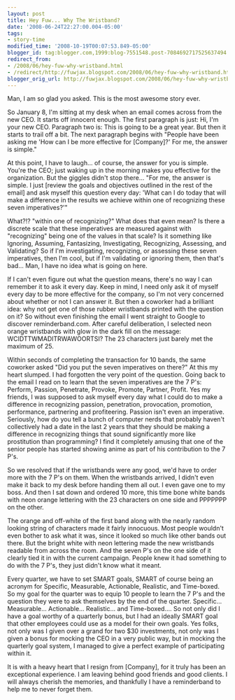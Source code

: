 ```yaml
---
layout: post
title: Hey Fuw... Why The Wristband?
date: '2008-06-24T22:27:00.004-05:00'
tags:
- story-time
modified_time: '2008-10-19T00:07:53.849-05:00'
blogger_id: tag:blogger.com,1999:blog-7551548.post-7084692717525637494
redirect_from: 
- /2008/06/hey-fuw-why-wristband.html
- /redirect/http://fuwjax.blogspot.com/2008/06/hey-fuw-why-wristband.html
blogger_orig_url: http://fuwjax.blogspot.com/2008/06/hey-fuw-why-wristband.html
---
```


Man, I am so glad you asked. This is the most awesome story ever.

So January 8, I'm sitting at my desk when an email comes across from the new CEO. It starts off innocent enough. The first paragraph is just: Hi, I'm your new CEO. Paragraph two is: This is going to be a great year. But then it starts to trail off a bit. The next paragraph begins with "People have been asking me 'How can I be more effective for [Company]?' For me, the answer is simple."

At this point, I have to laugh... of course, the answer for you is simple. You're the CEO; just waking up in the morning makes you effective for the organization. But the giggles didn't stop there... "For me, the answer is simple. I just [review the goals and objectives outlined in the rest of the email] and ask myself this question every day: 'What can I do today that will make a difference in the results we achieve within one of recognizing these seven imperatives?'"

What?!? "within one of recognizing?" What does that even mean? Is there a discrete scale that these imperatives are measured against with "recognizing" being one of the values in that scale? Is it something like Ignoring, Assuming, Fantasizing, Investigating, Recognizing, Assessing, and Validating? So if I'm investigating, recognizing, or assessing these seven imperatives, then I'm cool, but if I'm validating or ignoring them, then that's bad... Man, I have no idea what is going on here.

If I can't even figure out what the question means, there's no way I can remember it to ask it every day. Keep in mind, I need only ask it of myself every day to be more effective for the company, so I'm not very concerned about whether or not I can answer it. But then a coworker had a brilliant idea: why not get one of those rubber wristbands printed with the question on it? So without even finishing the email I went straight to Google to discover reminderband.com. After careful deliberation, I selected neon orange wristbands with glow in the dark fill on the message: WCIDTTWMADITRWAWOORTSI? The 23 characters just barely met the maximum of 25.

Within seconds of completing the transaction for 10 bands, the same coworker asked "Did you put the seven imperatives on there?" At this my heart slumped. I had forgotten the very point of the question. Going back to the email I read on to learn that the seven imperatives are the 7 P's: Perform, Passion, Penetrate, Provoke, Promote, Partner, Profit. Yes my friends, I was supposed to ask myself every day what I could do to make a difference in recognizing passion, penetration, provocation, promotion, performance, partnering and profiteering. Passion isn't even an imperative. Seriously, how do you tell a bunch of computer nerds that probably haven't collectively had a date in the last 2 years that they should be making a difference in recognizing things that sound significantly more like prostitution than programming? I find it completely amusing that one of the senior people has started showing anime as part of his contribution to the 7 P's.

So we resolved that if the wristbands were any good, we'd have to order more with the 7 P's on them. When the wristbands arrived, I didn't even make it back to my desk before handing them all out. I even gave one to my boss. And then I sat down and ordered 10 more, this time bone white bands with neon orange lettering with the 23 characters on one side and PPPPPPP on the other.

The orange and off-white of the first band along with the nearly random looking string of characters made it fairly innocuous. Most people wouldn't even bother to ask what it was, since it looked so much like other bands out there. But the bright white with neon lettering made the new wristbands readable from across the room. And the seven P's on the one side of it clearly tied it in with the current campaign. People knew it had something to do with the 7 P's, they just didn't know what it meant. 

Every quarter, we have to set SMART goals, SMART of course being an acronym for Specific, Measurable, Actionable, Realistic, and Time-boxed. So my goal for the quarter was to equip 10 people to learn the 7 P's and the question they were to ask themselves by the end of the quarter. Specific... Measurable... Actionable... Realistic... and Time-boxed.... So not only did I have a goal worthy of a quarterly bonus, but I had an ideally SMART goal that other employees could use as a model for their own goals. Yes folks, not only was I given over a grand for two $30 investments, not only was I given a bonus for mocking the CEO in a very public way, but in mocking the quarterly goal system, I managed to give a perfect example of participating within it.

It is with a heavy heart that I resign from [Company], for it truly has been an exceptional experience. I am leaving behind good friends and good clients. I will always cherish the memories, and thankfully I have a reminderband to help me to never forget them.